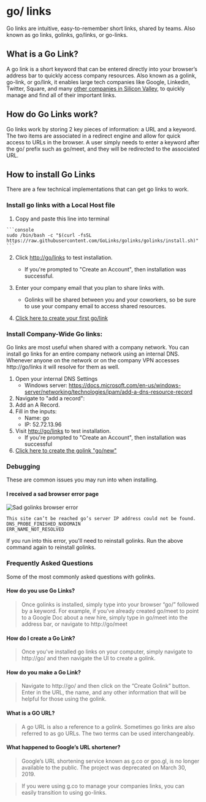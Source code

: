 # go/ links

Go links are intuitive, easy-to-remember short links, shared by teams. Also known as go links, golinks, go/links, or go-links.

## What is a Go Link?

A go link is a short keyword that can be entered directly into your browser’s address bar to quickly access company resources. Also known as a golink, go-link, or go/link, it enables large tech companies like Google, Linkedin, Twitter, Square, and many [other companies in Silicon Valley](https://medium.com/@golinks/silicon-valleys-biggest-secret-the-golink-7b42d93bc8c4), to quickly manage and find all of their important links.



## How do Go Links work?

Go links work by storing 2 key pieces of information: a URL and a keyword. The two items are associated in a redirect engine and allow for quick access to URLs in the browser. A user simply needs to enter a keyword after the go/ prefix such as go/meet, and they will be redirected to the associated URL.

## How to install Go Links

There are a few technical implementations that can get go links to work.

### Install go links with a Local Host file
  1. Copy and paste this line into terminal
  
    ```console
    sudo /bin/bash -c "$(curl -fsSL https://raw.githubusercontent.com/GoLinks/golinks/golinks/install.sh)"
    ```
    
  2. Click [http://go/links](http://go/links?trackSource=install) to test installation.

      - If you're prompted to "Create an Account", then installation was successful.
  3. Enter your company email that you plan to share links with.

      - Golinks will be shared between you and your coworkers, so be sure to use your company email to access shared resources.
  4. [Click here to create your first go/link](http://go/?action=create&create-name=new&create-url=https://docs.google.com/document/create?title={*}&create-description=Create%20a%20new%20doc%20with%20a%20title,%20just%20type%20in%20go/new/My%20Notes)

### Install Company-Wide Go links:

Go links are most useful when shared with a company network. You can install go links for an entire company network using an internal DNS. Whenever anyone on the network or on the company VPN accesses http://go/links it will resolve for them as well.

1. Open your internal DNS Settings
    - Windows server: https://docs.microsoft.com/en-us/windows-server/networking/technologies/ipam/add-a-dns-resource-record
2. Navigate to "add a record":
3. Add an A Record.
4. Fill in the inputs:
    - Name: go
    - IP: 52.72.13.96
5. Visit [http://go/links](http://go/links?trackSource=install) to test installation.
    - If you're prompted to "Create an Account", then installation was successful
6. [Click here to create the golink "go/new"](http://go/?action=create&create-name=new&create-url=https://docs.google.com/document/create?title={*}&create-description=Create%20a%20new%20doc%20with%20a%20title,%20just%20type%20in%20go/new/My%20Notes)

### Debugging
These are common issues you may run into when installing.

#### I received a sad browser error page
![Sad golinks browser error](https://github.com/Golinks/golinks/error.png)
```
This site can’t be reached go’s server IP address could not be found.
DNS_PROBE_FINISHED_NXDOMAIN
ERR_NAME_NOT_RESOLVED
```
If you run into this error, you'll need to reinstall golinks. Run the above command again to reinstall golinks.

### Frequently Asked Questions

Some of the most commonly asked questions with golinks.

#### How do you use Go Links?

> Once golinks is installed, simply type into your browser “go/” followed by a keyword. For example, if you’ve already created go/meet to point to a Google Doc about a new hire, simply type in go/meet into the address bar, or navigate to http://go/meet

#### How do I create a Go Link?
> Once you’ve installed go links on your computer, simply navigate to http://go/ and then navigate the UI to create a golink.

#### How do you make a Go Link?
> Navigate to http://go/ and then click on the “Create Golink” button. Enter in the URL, the name, and any other information that will be helpful for those using the golink.

#### What is a GO URL?
> A go URL is also a reference to a golink. Sometimes go links are also referred to as go URLs. The two terms can be used interchangeably.

#### What happened to Google’s URL shortener?
> Google’s URL shortening service known as g.co or goo.gl, is no longer available to the public. The project was deprecated on March 30, 2019.

> If you were using g.co to manage your companies links, you can easily transition to using go-links.
